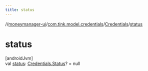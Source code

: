 ```yaml
---
title: status
---
```

//[moneymanager-ui](../../../index.html)/[com.tink.model.credentials](../index.html)/[Credentials](index.html)/[status](status.html)



# status



[androidJvm]\
val [status](status.html): [Credentials.Status](-status/index.html)? = null




